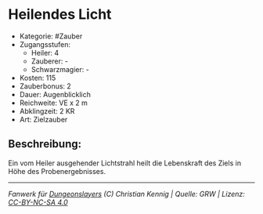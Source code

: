 # Heilendes Licht  
- Kategorie: #Zauber  
- Zugangsstufen:  
  - Heiler: 4  
  - Zauberer: -  
  - Schwarzmagier: -  
- Kosten: 115  
- Zauberbonus: 2  
- Dauer: Augenblicklich  
- Reichweite: VE x 2 m  
- Abklingzeit: 2 KR  
- Art: Zielzauber     

## Beschreibung:
Ein vom Heiler ausgehender Lichtstrahl heilt die Lebenskraft des Ziels in Höhe des Probenergebnisses.


___
*Fanwerk für [Dungeonslayers](https://www.dungeonslayers.net/) (C) Christian Kennig | Quelle: GRW | Lizenz: [CC-BY-NC-SA 4.0](https://creativecommons.org/licenses/by-nc-sa/4.0/deed.de)*